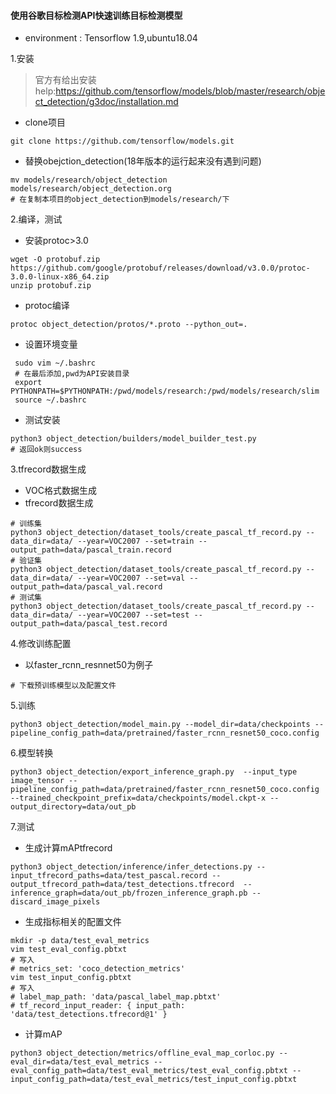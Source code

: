 #### 使用谷歌目标检测API快速训练目标检测模型
- environment : Tensorflow 1.9,ubuntu18.04

1.安装
>官方有给出安装help:https://github.com/tensorflow/models/blob/master/research/object_detection/g3doc/installation.md

- clone项目
```
git clone https://github.com/tensorflow/models.git
```
- 替换obejction_detection(18年版本的运行起来没有遇到问题)
```
mv models/research/object_detection models/research/object_detection.org
# 在复制本项目的object_detection到models/research/下
```

2.编译，测试
- 安装protoc>3.0
```
wget -O protobuf.zip https://github.com/google/protobuf/releases/download/v3.0.0/protoc-3.0.0-linux-x86_64.zip
unzip protobuf.zip
```
- protoc编译
```
protoc object_detection/protos/*.proto --python_out=.
```
- 设置环境变量
```
 sudo vim ~/.bashrc
 # 在最后添加,pwd为API安装目录
 export PYTHONPATH=$PYTHONPATH:/pwd/models/research:/pwd/models/research/slim
 source ~/.bashrc
```
- 测试安装
```
python3 object_detection/builders/model_builder_test.py
# 返回ok则success
```
3.tfrecord数据生成
- VOC格式数据生成
- tfrecord数据生成
```
# 训练集
python3 object_detection/dataset_tools/create_pascal_tf_record.py --data_dir=data/ --year=VOC2007 --set=train --output_path=data/pascal_train.record
# 验证集
python3 object_detection/dataset_tools/create_pascal_tf_record.py --data_dir=data/ --year=VOC2007 --set=val --output_path=data/pascal_val.record
# 测试集
python3 object_detection/dataset_tools/create_pascal_tf_record.py --data_dir=data/ --year=VOC2007 --set=test --output_path=data/pascal_test.record
```

4.修改训练配置
- 以faster_rcnn_resnnet50为例子
```
# 下载预训练模型以及配置文件

```


5.训练
```
python3 object_detection/model_main.py --model_dir=data/checkpoints --pipeline_config_path=data/pretrained/faster_rcnn_resnet50_coco.config
```
6.模型转换
```
python3 object_detection/export_inference_graph.py  --input_type image_tensor --pipeline_config_path=data/pretrained/faster_rcnn_resnet50_coco.config --trained_checkpoint_prefix=data/checkpoints/model.ckpt-x --output_directory=data/out_pb
```
7.测试
- 生成计算mAPtfrecord
```
python3 object_detection/inference/infer_detections.py --input_tfrecord_paths=data/test_pascal.record --output_tfrecord_path=data/test_detections.tfrecord  --inference_graph=data/out_pb/frozen_inference_graph.pb --discard_image_pixels
```
- 生成指标相关的配置文件
```
mkdir -p data/test_eval_metrics
vim test_eval_config.pbtxt
# 写入 
# metrics_set: 'coco_detection_metrics'
vim test_input_config.pbtxt
# 写入 
# label_map_path: 'data/pascal_label_map.pbtxt'
# tf_record_input_reader: { input_path: 'data/test_detections.tfrecord@1' }
```
- 计算mAP
```
python3 object_detection/metrics/offline_eval_map_corloc.py --eval_dir=data/test_eval_metrics --eval_config_path=data/test_eval_metrics/test_eval_config.pbtxt --input_config_path=data/test_eval_metrics/test_input_config.pbtxt
```
